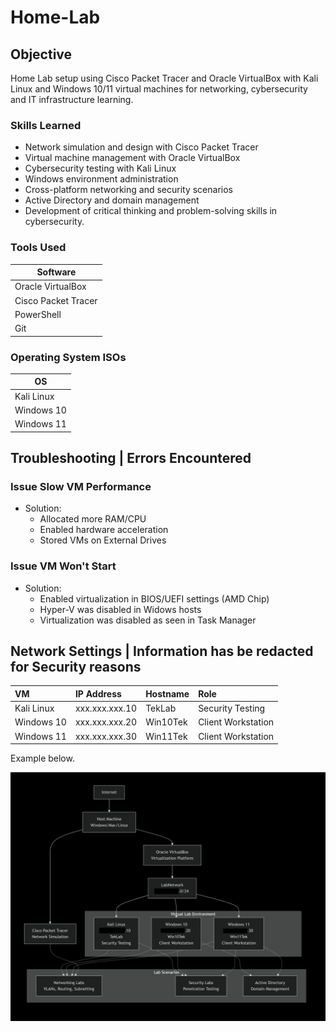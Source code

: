 # Home-Lab

## Objective

Home Lab setup using Cisco Packet Tracer and Oracle VirtualBox with Kali Linux and Windows 10/11 virtual machines for networking, cybersecurity and IT infrastructure learning.

### Skills Learned

- Network simulation and design with Cisco Packet Tracer
- Virtual machine management with Oracle VirtualBox
- Cybersecurity testing with Kali Linux
- Windows environment administration
- Cross-platform networking and security scenarios
- Active Directory and domain management
- Development of critical thinking and problem-solving skills in cybersecurity.

### Tools Used
| Software                                        |
|-----------------------------------------------|
| Oracle VirtualBox       | 
| Cisco Packet Tracer |
| PowerShell         | 
| Git    | 

### Operating System ISOs
| OS                                        |
|-----------------------------------------------|
| Kali Linux      | 
| Windows 10 |
| Windows 11   | 

## Troubleshooting | Errors Encountered
### Issue Slow VM Performance
- Solution:
  - Allocated more RAM/CPU
  - Enabled hardware acceleration
  - Stored VMs on External Drives
### Issue VM Won't Start
- Solution:
  - Enabled virtualization in BIOS/UEFI settings (AMD Chip)
  - Hyper-V was disabled in Widows hosts
  - Virtualization was disabled as seen in Task Manager

## Network Settings | Information has be redacted for Security reasons

| VM | IP Address | Hostname | Role |
| :------------- | :--------------- | :------- | :---------------- |
| Kali Linux | xxx.xxx.xxx.10 | TekLab | Security Testing |
| Windows 10 | xxx.xxx.xxx.20 | Win10Tek | Client Workstation |
| Windows 11 | xxx.xxx.xxx.30 | Win11Tek | Client Workstation |


Example below.

![image alt](https://github.com/TekOtakuLu/Home-Lab/blob/32c031e8cc2fbb451ad356aac7b8d6169ac13956/Kali-linux-network-config.png)
